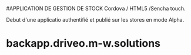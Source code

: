 #APPLICATION DE GESTION DE STOCK
Cordova / HTML5 /Sencha touch.

Debut d'une applicatio authentifié et publié sur les stores en mode Alpha.
# backapp.driveo.m-w.solutions
